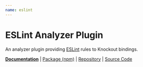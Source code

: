 ```yaml
---
name: eslint
---
```


# ESLint Analyzer Plugin

<!-- @include docs/parts/packages/eslint/description.md-->

An analyzer plugin providing [ESLint] rules to Knockout bindings.

<!-- /include -->

<!-- @include docs/parts/package-nav.md -->

[**Documentation**](https://kolint.github.io/next) | [Package (npm)](https://npmjs.com/package/@kolint/eslint) | [Repository](https://github.com/kolint/next) | [Source Code](https://github.com/kolint/next/tree/main/packages/eslint)

<!-- /include -->

<!-- @include docs/parts/reference.md -->

[TypeScript]: https://typescriptlang.org
[ESLint]: https://eslint.org
[Knockout]: https://knockoutjs.com
[toolchain]: https://kolint.github.io/next

<!-- /include -->
